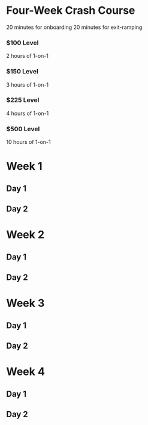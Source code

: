 # Four-Week Crash Course
20 minutes for onboarding
20 minutes for exit-ramping

### $100 Level
2 hours of 1-on-1

### $150 Level
3 hours of 1-on-1

### $225 Level
4 hours of 1-on-1

### $500 Level
10 hours of 1-on-1

# Week 1
## Day 1
## Day 2

# Week 2
## Day 1
## Day 2

# Week 3
## Day 1
## Day 2

# Week 4
## Day 1
## Day 2